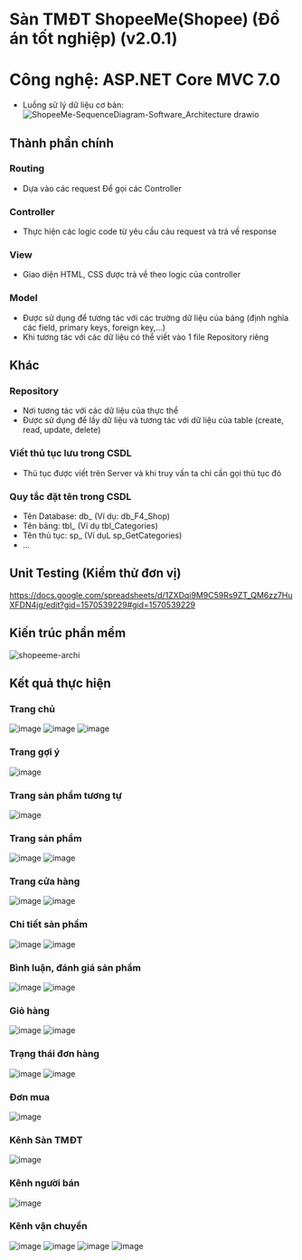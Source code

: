 # Sàn TMĐT ShopeeMe(Shopee) (Đồ án tốt nghiệp) (v2.0.1)
# Công nghệ: ASP.NET Core MVC  7.0
- Luồng sử lý dữ liệu cơ bản: 
![ShopeeMe-SequenceDiagram-Software_Architecture drawio](https://github.com/user-attachments/assets/fd93c90b-e2d6-4118-b80e-6d50222115ce)
## Thành phần chính
### Routing
- Dựa vào các request Để gọi các Controller

### Controller
- Thực hiện các logic code từ yêu cầu cảu request và trả về response

### View
- Giao diện HTML, CSS được trả về theo logic của controller

### Model
- Được sử dụng để tương tác với các trường dữ liệu của bảng (định nghĩa các field, primary keys, foreign key,...)
- Khi tương tác với các dữ liệu có thể viết vào 1 file Repository riêng

## Khác
### Repository 
- Nơi tương tác với các dữ liệu của thực thể
- Được sử dụng để lấy dữ liệu và tương tác với dữ liệu của table (create, read, update, delete)

### Viết thủ tục lưu trong CSDL
  - Thủ tục được viết trên Server và khi truy vấn ta chỉ cần gọi thủ tục đó
### Quy tắc đặt tên trong CSDL
 - Tên Database: db_ (Ví dụ: db_F4_Shop)
 - Tên bảng: tbl_ (Ví dụ tbl_Categories)
 - Tên thủ tục: sp_ (Ví dụL sp_GetCategories)
 - ...
## Unit Testing (Kiểm thử đơn vị)
https://docs.google.com/spreadsheets/d/1ZXDqi9M9C59Rs9ZT_QM6zz7HuXFDN4jg/edit?gid=1570539229#gid=1570539229
## Kiến trúc phần mềm
![shopeeme-archi](https://github.com/user-attachments/assets/c461be70-c30e-4a33-b126-2302a792ae36)
## Kết quả thực hiện
### Trang chủ
![image](https://github.com/user-attachments/assets/eb06a394-b0ed-4570-bcb8-45f8e745fd63)
![image](https://github.com/user-attachments/assets/1cd4f0a6-0858-4344-a288-956671d47b4f)
![image](https://github.com/user-attachments/assets/5ff66ac7-e7e1-4d55-90d1-05fdfbca763b)
### Trang gợi ý
![image](https://github.com/user-attachments/assets/d65e204f-f6eb-460a-9474-bff4341ee124)
### Trang sản phẩm tương tự
![image](https://github.com/user-attachments/assets/fdb3fbc0-7f50-4dbf-b9c6-441d5061aebe)
### Trang sản phẩm
![image](https://github.com/user-attachments/assets/36781f9f-c2f7-4400-9d6c-90cf147400e2)
![image](https://github.com/user-attachments/assets/ba9e0646-d0a3-4858-87d5-df3d0c62dcc7)
### Trang cửa hàng
![image](https://github.com/user-attachments/assets/22da4dad-30e7-48e8-b229-652f06a0c0af)
![image](https://github.com/user-attachments/assets/7ae8e03e-8cf0-4f54-b682-9599475933bc)
### Chi tiết sản phẩm
![image](https://github.com/user-attachments/assets/5e4b3e4f-5d63-4b39-a626-c11df3d01db1)
![image](https://github.com/user-attachments/assets/8e5175c0-1441-47ef-be3e-5e6c12cc964d)
### Bình luận, đánh giá sản phẩm
![image](https://github.com/user-attachments/assets/98af65e6-b4b5-4be1-bbc9-ee21637a61bd)
![image](https://github.com/user-attachments/assets/0a17ec32-d067-4a57-980a-5e67cb23eac2)
### Giỏ hàng
![image](https://github.com/user-attachments/assets/a6c856b1-3982-4768-b432-0f95de7b5271)
![image](https://github.com/user-attachments/assets/7f609383-7b89-4666-852b-804b629dd700)
### Trạng thái đơn hàng
![image](https://github.com/user-attachments/assets/37ef7700-8ea7-4218-8c29-1796e4306f65)
![image](https://github.com/user-attachments/assets/7bf21a29-a781-44a6-933d-3535515946ac)
### Đơn mua
![image](https://github.com/user-attachments/assets/cfb3d74c-5037-4621-a277-1d1959bae48b)
### Kênh Sàn TMĐT
![image](https://github.com/user-attachments/assets/618f19b2-acfb-49a2-94c2-2870303803f4)
### Kênh người bán
![image](https://github.com/user-attachments/assets/414ed5a5-8e36-4e4c-b1bc-96d7897405c5)
### Kênh vận chuyển
![image](https://github.com/user-attachments/assets/57f5e4c1-e31c-45e8-8e7c-2f1432b45427)
![image](https://github.com/user-attachments/assets/646d0fb5-4030-4b81-bcc4-8d72456302c2)
![image](https://github.com/user-attachments/assets/02cad0c9-e2e3-4461-981b-cd18cc955e09)
![image](https://github.com/user-attachments/assets/aa972d6c-f0a6-4c47-b2e0-f9aac96c70d7)

















